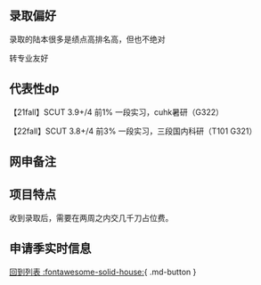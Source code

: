 ## 录取偏好

录取的陆本很多是绩点高排名高，但也不绝对

转专业友好

## 代表性dp

【21fall】SCUT 3.9+/4 前1% 一段实习，cuhk暑研（G322）

【22fall】SCUT 3.8+/4 前3% 一段实习，三段国内科研（T101 G321）

## 网申备注

## 项目特点
收到录取后，需要在两周之内交几千刀占位费。

## 申请季实时信息

[回到列表 :fontawesome-solid-house:](选校梯度.md){ .md-button }
